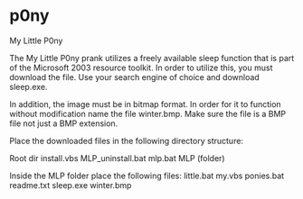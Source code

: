 # p0ny
My Little P0ny

The My Little P0ny prank utilizes a freely available sleep function that is part of the Microsoft 2003 resource toolkit.  In order to utilize this, you must download the file.  Use your search engine of choice and download sleep.exe.

In addition, the image must be in bitmap format.  In order for it to function without modification name the file winter.bmp.  Make sure the file is a BMP file not just a BMP extension.

Place the downloaded files in the following directory structure:

Root dir
install.vbs
MLP_uninstall.bat
mlp.bat
MLP (folder)

Inside the MLP folder place the following files:
little.bat
my.vbs
ponies.bat
readme.txt
sleep.exe
winter.bmp
